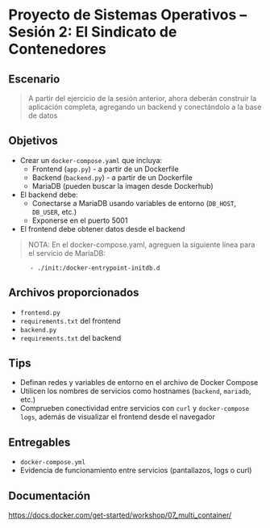 # Proyecto de Sistemas Operativos – Sesión 2: El Sindicato de Contenedores

## Escenario
> A partir del ejercicio de la sesión anterior, ahora deberán construir la aplicación completa, agregando un backend y conectándolo a la base de datos

## Objetivos
- Crear un `docker-compose.yaml` que incluya:
  - Frontend (`app.py`) - a partir de un Dockerfile
  - Backend (`backend.py`) - a partir de un Dockerfile
  - MariaDB (pueden buscar la imagen desde Dockerhub)
- El backend debe:
  - Conectarse a MariaDB usando variables de entorno (`DB_HOST`, `DB_USER`, etc.)
  - Exponerse en el puerto 5001
- El frontend debe obtener datos desde el backend

> NOTA: En el docker-compose.yaml, agreguen la siguiente línea para el servicio de MariaDB:

```volumes:
      - ./init:/docker-entrypoint-initdb.d
```

## Archivos proporcionados
- `frontend.py`
- `requirements.txt` del frontend
- `backend.py`
- `requirements.txt` del backend

## Tips
- Definan redes y variables de entorno en el archivo de Docker Compose
- Utilicen los nombres de servicios como hostnames (`backend`, `mariadb`, etc.)
- Comprueben conectividad entre servicios con `curl` y `docker-compose logs`, además de visualizar el frontend desde el navegador

## Entregables
- `docker-compose.yml`
- Evidencia de funcionamiento entre servicios (pantallazos, logs o curl)

## Documentación

https://docs.docker.com/get-started/workshop/07_multi_container/
